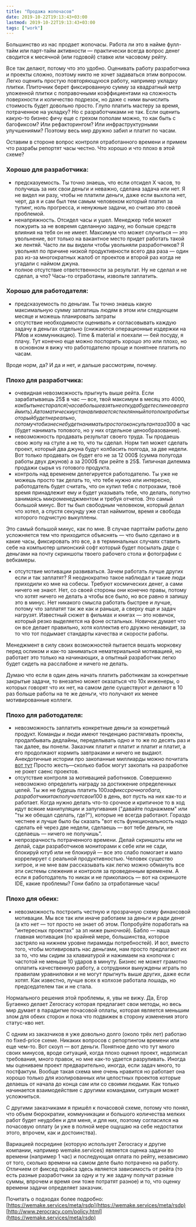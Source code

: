 ```yaml
---
title: "Продажа жопочасов"
date: 2019-10-22T19:13:43+03:00
lastmod: 2019-10-22T19:13:43+03:00
tags: ["work"]
---
```


Большинство из нас продает жопочасы. Работа ли это в найме фулл-тайм или парт-тайм активности — практически всегда вопрос денег сводится к месячной (или годовой) ставке или часовому рейту.

Все так делают, потому что это удобно. Оценивать работу разработчика и проекты сложно, поэтому никто не хочет задаваться этим вопросом. Легко оценить простую повторяющуюся работу, например укладку плитки. Плиточник берет фиксированную сумму за квадратный метр уложенной плитки с поправочными коэффициентами на сложность поверхности и количество подрезок, но даже с ними вычислить стоимость будет довольно просто. Глупо платить мастеру за время, потраченное на укладку? Но с разработчиками не так. Если оценить какую-то бизнес фичу еще с грехом пополам можно, то как быть с багофиксом? Или рефакторингом? Или инфраструктурными улучшениями? Поэтому весь мир дружно забил и платит по часам.

Оставим в стороне вопрос контроля отработанного времени и примем что разрабы репортят часы честно. Что хорошо и что плохо в этой схеме?

### Хорошо для разработчика: 
- предсказуемость. Ты точно знаешь, что если отсидел Х часов, то получишь за них свои деньги и неважно, сделана задача или нет. Я не видел ни разу, чтобы не платили деньги, даже если выхлопа нет, черт, да я и сам был тем самым человеком который платил за тупинг, ноль прогресса, и ненужные задачи, но считаю это своей проблемой.
- ненапряжность. Отсидел часы и ушел. Менеджер тебя может пожурить за не вовремя сделанную задачу, но больше средств влияния на тебя он не имеет. Максимум что может случиться — это увольнение, вот только на вакантное место придет работать такой же лентяй. Часто ли вы видели чтобы увольняли разработчиков? Я увольнял по причине низкой продуктивности всего два раза — один раз из-за многократных жалоб от проектов и второй раз когда не угадали с наймом джуна.
- полное отсутствие ответственности за результат. Ну не сделал и не сделал, а что? Часы-то отработаны, извольте заплатить.

### Хорошо для работодателя:
- предсказуемость по деньгам. Ты точно знаешь какую максимальную сумму заплатишь людям в этом или следующем месяце и можешь планировать затраты
- отсутствие необходимости оценивать и согласовывать каждую задачу в деньгах отдельно (снижаются операционные издержки на РМов и коммуникацию). Time & material и поехали — бей посуду, я плачу. Тут конечно еще можно поспорить хорошо это или плохо, но в основном я вижу что работодателю проще и понятнее платить по часам.

Вроде норм, да? И да и нет, и дальше рассмотрим, почему.

### Плохо для разработчика:
- очевидная невозможность прыгнуть выше рейта. Если зарабатываешь 25$ в час — все, твой максимум в месяц это 4000$, как бы ты не старался (часов больше взять неоткуда будет если не овертаймить). Автоматически устанавливается стеклянный потолок пробить который будет нереально, потому что бизнес не будет нанимать простого консультанта за 300$ в час (будет нанимать топового, но у них отдельное ценообразование).
- невозможность продавать результат своего труда. Ты продаешь свою жопу на стуле а не то, что ты сделал. Норм тип может сделать проект, который два джуна будут колбасить полгода, за две недели. Вот только продавать он будет его не за 12 000$ (сумма полугода работы двух джунов) а за 2000$ при рейте в 25$. Типичная дилемма продажи сырья vs готового продукта.
- контроль над временем делегируется работодателю. Ты уже не можешь просто так делать то, что тебе нужно или интересно, работодатель будет считать, что он купил тебя с потрохами, твоё время принадлежит ему и будет указывать тебе, что делать, попутно занимаясь микроменеджментом и требуя отчетов. Это самый большой минус. Вот ты был свободным человеком, который делал что хотел, а спустя секунду уже стал наймитом, время и свобода которого подчистую выкуплены.

Это самый большой минус, как по мне. В случае парттайм работы дело усложняется тем что приходится объяснять — что было сделано и в какие часы, фиксировать это все, а в терминальных случаях ставить себе на компьютер шпионский софт который будет посылать дяде с деньгами на почту скриншоты твоего рабочего стола и фотографии с вебкамеры.

- отсутствие мотивации развиваться. Зачем работать лучше других если и так заплатят? Я неоднократно такое наблюдал и такие люди приходили ко мне на собесы. Требуют космических денег, а сами ничего не знают. Нет, со своей стороны они конечно правы, потому что хотят ничего не делать а чтобы все было, но все равно я запишу это в минус. Нет никакого смысла работать быстрее и лучше, потому что заплатят так же как и раньше, а сверху еще и задач нагрузят. Известный сюжет в фильмах и книгах — это новичок, который резко выделяется на фоне остальных. Новичок думает что он все делает правильно, хотя коллектив его дружно ненавидит, за то что тот подымает стандарты качества и скорости работы.

Менеджмент в силу своих возможностей пытается вешать морковку перед осликом и как-то заниматься нематериальной мотивацией, но работает это только на начинающих, а опытный разработчик легко будет сидеть на расслабоне и ничего не делать.


Думаю что если в один день начать платить работникам за конкретные закрытые задачи, то внезапно может оказаться что 10x инженеры, о которых говорят что их нет, на самом деле существуют и делают в 10 раз больше работы на те же деньги, что получают их менее мотивированные коллеги.

### Плохо для работодателя:
- невозможность заплатить конкретные деньги за конкретный продукт. Команды и люди имеют тенденцию растягивать проекты, продалбывать дедлайны, переделывать одно и то же по десять раз и так далее, вы понели. Заказчик платит и платит и платит и платит, а его продолжают кормить завтраками и ничего не выдают. Анекдотичные истории про закопанные миллиарды можно почитать [вот тут](https://en.wikipedia.org/wiki/List_of_failed_and_overbudget_custom_software_projects) Просто жесть—сколько бабок могут закопать на разработке не рокет саенс проектов.
- отсутствие контроля за мотивацией работников. Совершенно невозможно определить награду за достижение определенных целей. Ты же не будешь платить 100$ за фикс срочного бага, разработчик и так получает свои 100$ в день, вот пусть на них как-то и работает. Когда нужно делать что-то срочное и критичное то в ход идут всякие манипуляции и запугивания ("давайте поднажмем" или "ты же обещал сделать, где?"), которые не всегда работают. Гораздо честнее и лучше было бы сказать "вот есть функциональность надо сделать её через две недели, сделаешь — вот тебе деньги, не сделаешь — ничего не получишь".
- непрозрачность потраченного времени. Делай скриншоты или не делай, сади разработчиков мониторами к себе или не сади, блокируй ютуб или не блокируй — все это слабо помогает и мало коррелирует с реальной продуктивностью. Человек существо хитрое, и не мне вам рассказывать как легко можно обмануть все эти системы слежения и контроля за проведенным временем. А если я работодатель то никак и не прикопаюсь — вот на скриншоте IDE, какие проблемы? Гони бабло за отработанные часы!

### Плохо для обеих: 
- невозможность построить честную и прозрачную схему финансовой мотивации. Мы все так или иначе работаем за деньги и ради денег (а кто нет — тот просто не знает об этом. Попробуйте поработать на "интересных проектах" за зп ниже рыночной). Бабло — наша главная мотивация (по крайней мере, большинства, которое застряло на нижнем уровне пирамиды потребностей). И вот, вместо того, чтобы мотивировать нас деньгами, нам просто предлагают их за то, что мы сидим за клавиатурой и нажимаем на кнопочки с частотой не меньше 10 ударов в минуту. Бизнес не может грамотно оплатить качественную работу, а сотрудники вынуждены играть по правилам уравниловки и не могут прыгнуть выше других, даже если хотят. Как известно, лучше всех в колхозе работала лошадь, но председателем так и не стала.

Нормального решения этой проблемы, я, увы не вижу. Да, Егор Бугаенко делает Zerocracy которая предлагает свои методы, но весь мир думает в парадигме почасовой оплаты, которая является меньшим злом для обеих сторон и пока что подвижек в сторону изменения этого статус-кво нет.

С одним из заказчиков я уже довольно долго (около трёх лет) работаю по fixed-price схеме. Никаких вопросов с репортингом времени или еще чем-то. Вот скоуп — вот деньги. Понятное дело что тут много своих минусов, вроде ситуаций, когда плохо оценил проект, недописал требования, много правок, но мне как-то удается разруливать. Иногда мы оцениваем проект предварительно, иногда, если задач много, то постфактум. Вообще такая схема мне очень нравится но работает она хорошо только для изолированных или целостных проектов которые делаешь от начала до конца сам или со своими людьми. Как только начинается взаимодействие с другими командами, ситуация может усложниться.

С другими заказчиками я пришёл к почасовой схеме, потому что понял, что объем бюрократии, коммуникации и большого количества мелких работ будет неудобен и для меня, и для них, поэтому согласился на почасовую оплату (и уже в полной мере ощущаю на себе недостатки этого, впрочем, как и достоинства).

Вариацией посредине (которую использует Zerocracy и другие компании, например wemake.services) является оценка задачи во времени (например 1 час) и последующая оплата по рейту, независимо от того, сколько времени на самом деле было потрачено на работу. Отличием от фиксед прайса здесь является зависимость от рейта (то есть разные разработчики за одну и ту же задачу получат разные суммы, впрочем и время они тоже потратят разное) и то, что оценку времени задачи определяет заказчик.

Почитать о подходах более подробно:
[https://wemake.services/meta/rsdp](https://wemake.services/meta/rsdp)
[http://www.zerocracy.com/policy.html](https://wemake.services/meta/rsdp)